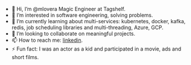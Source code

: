 - 👋 Hi, I’m @mlovera Magic Engineer at Tagshelf.
- 👀 I’m interested in software engineering, solving problems.
- 🌱 I’m currently learning about multi-services: kubernetes, docker, kafka, redis, job scheduling libraries and multi-threading, Azure, GCP.
- 💞️ I’m looking to collaborate on meaningful projects.
- 📫 How to reach me: [linkedin](https://do.linkedin.com/in/manaseslovera).
- ⚡ Fun fact: I was an actor as a kid and participated in a movie, ads and short films.
